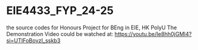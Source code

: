 # EIE4433_FYP_24-25
the source codes for Honours Project for BEng in EIE, HK PolyU
The Demonstration Video could be watched at: https://youtu.be/Ie8hh0jGMl4?si=UTIFoBovzI_sskb3

